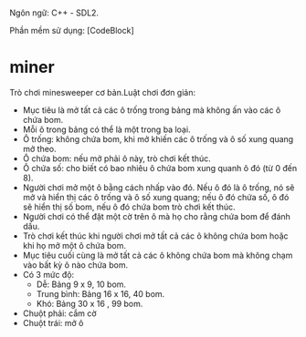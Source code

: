 #
  Ngôn ngữ: C++ - SDL2.
  
  Phần mềm sử dụng: [CodeBlock]
# miner
Trò chơi minesweeper cơ bản.Luật chơi đơn giản: 
- Mục tiêu là mở tất cả các ô trống trong bảng mà không ấn vào các ô chứa bom.
- Mỗi ô trong bảng có thể là một trong ba loại.
-  Ô trống: không chứa bom, khi mở khiến các ô trống và ô số xung quang mở theo.
-  Ô chứa bom: nếu mở phải ô này, trò chơi kết thúc.
-  Ô chứa số: cho biết có bao nhiêu ô chứa bom xung quanh ô đó (từ 0 đến 8).
-  Người chơi mở một ô bằng cách nhấp vào đó. Nếu ô đó là ô trống, nó sẽ mở và hiển thị các ô trống và ô số xung quang; nếu ô đó chứa số, ô đó sẽ hiển thị số bom, nếu ô đó chứa bom trò chơi kết thúc.
-  Người chơi có thể đặt một cờ trên ô mà họ cho rằng chứa bom để đánh dấu.
-  Trò chơi kết thúc khi người chơi mở tất cả các ô không chứa bom hoặc khi họ mở một ô chứa bom.
-   Mục tiêu cuối cùng là mở tất cả các ô không chứa bom mà không chạm vào bất kỳ ô nào chứa bom.
- Có 3 mức độ:
   + Dễ: Bảng 9 x 9, 10 bom.
   + Trung bình: Bảng 16 x 16, 40 bom.
   + Khó: Bảng 30 x 16 , 99 bom.
- Chuột phải: cắm cờ
- Chuột trái: mở ô





